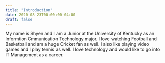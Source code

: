 ```yaml
---
title: "Introduction"
date: 2020-08-23T00:00:00-04:00
draft: false
---
```

<p> 
  My name is Shyen and I am a Junior at the University of Kentucky as an Informtion Cmmunication Technology major. I love watching Football and Basketball and am a huge Cricket fan as well. I also like playing video games and I play tennis as well. I love technology and would like to go into IT Management as a career.
 </p>
